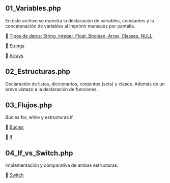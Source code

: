 ## 01_Variables.php
En este archivo se muestra la declaración de variables, constantes y la concatenación de variables al imprimir mensajes por pantalla.

  📌 [Tipos de datos: String, Integer, Float, Boolean, Array, Classes, NULL](https://www.w3schools.com/php/php_datatypes.asp)
  
  📌 [Strings](https://www.w3schools.com/php/php_string.asp)
  
  📌 [Arrays](https://www.w3schools.com/php/php_arrays.asp)

## 02_Estructuras.php
Declaración de listas, diccionarios, conjuntos (sets) y clases. Además de un breve vistazo a la declaración de funciones.

## 03_Flujos.php
Bucles for, while y estructuras if.

  📌 [Bucles](https://www.w3schools.com/php/php_looping.asp)
  
  📌 [If](https://www.w3schools.com/php/php_if_else.asp)

## 04_If_vs_Switch.php
Implementación y comparativa de ambas estructuras.

  📌 [Switch](https://www.w3schools.com/php/php_switch.asp)
